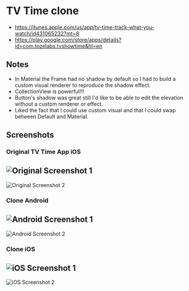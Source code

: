 # TV Time clone

- https://itunes.apple.com/us/app/tv-time-track-what-you-watch/id431065232?mt=8
- https://play.google.com/store/apps/details?id=com.tozelabs.tvshowtime&hl=en

## Notes
- In Material the Frame had no shadow by default so I had to build a custom visual renderer to reproduce the shadow effect.
- CollectionView is powerful!!!
- Button's shadow was great still I'd like to be able to edit the elevation without a custom renderer or effect.
- Liked the fact that I could use custom visual and that I could swap between Default and Material.

## Screenshots

### Original TV Time App iOS
![Original Screenshot 1](https://raw.githubusercontent.com/xerx/VisualChallenge/master/TV%20Time%20Screenshot%201.jpg)
-----------------------------------------------------------------------
![Original Screenshot 2](https://raw.githubusercontent.com/xerx/VisualChallenge/master/TV%20Time%20Screenshot%202.JPG)

### Clone Android
![Android Screenshot 1](https://raw.githubusercontent.com/xerx/VisualChallenge/master/Clone%20Android%20Screenshot%201.png)
-----------------------------------------------------------------------
![Android Screenshot 2](https://raw.githubusercontent.com/xerx/VisualChallenge/master/Clone%20Android%20Screenshot%202.png)

### Clone iOS
![iOS Screenshot 1](https://raw.githubusercontent.com/xerx/VisualChallenge/master/Clone%20iOS%20Screenshot%201.png)
-----------------------------------------------------------------------
![iOS Screenshot 2](https://raw.githubusercontent.com/xerx/VisualChallenge/master/Clone%20iOS%20Screenshot%202.png)
